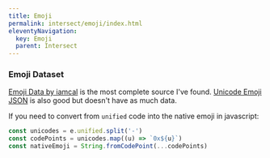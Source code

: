```yaml
---
title: Emoji
permalink: intersect/emoji/index.html
eleventyNavigation:
  key: Emoji
  parent: Intersect
---
```


### Emoji Dataset

[Emoji Data by iamcal](https://github.com/iamcal/emoji-data) is the most complete source I've found. [Unicode Emoji JSON](https://github.com/muan/unicode-emoji-json) is also good but doesn't have as much data.

If you need to convert from `unified` code into the native emoji in javascript:

```js
const unicodes = e.unified.split('-')
const codePoints = unicodes.map((u) => `0x${u}`)
const nativeEmoji = String.fromCodePoint(...codePoints)
````
